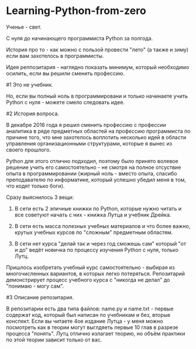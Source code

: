 # Learning-Python-from-zero
Ученье - свет.

С нуля до начинающего программиста Python за полгода.

История про то - как можно с пользой провести "лето" (а также и зиму) если вам захотелось в программисты.

Идея реппозитария - наглядно показать минимум, который необходимо осилить, если вы решили сменить профессию.

#1 Это не учебник.

Но, если вы полный ноль в программировани и только начинаете учить Python с нуля - можете смело следовать идее.

#2 История вопроса.

В декабре 2016 года я решил сменить профессию с профессии аналитика в ряде предметных областей на профессию программиста по причине того, что мне захотелось воплотить несколько идей в области управления организационными структурами, которые я вынес из своего прошлого.

Python для этого отлично подходил, поэтому было принято волевое решение учить его самостоятельно - не смотря на полное отсуствие опыта в программировании (жирный ноль - вместо опыта, спасибо преподавателю по информатике, который успешно убедил меня в том, что кодят только боги).

Сразу выяснилось 3 вещи:

1. В сети есть 2 эпичные книжки по Python, которые нужно читать и все советуют начать с них - книжка Лутца и учебник Дрейка.

2. В сети есть масса полезных учебных материалов и что более важно, крутых учебных курсов по "сложным" предметным областям.

3. В сети нет курса "делай так и через год сможешь сам" который "от и до" ведёт новичка по процессу изучения Python с нуля, только Лутц.

Пришлось изобретать учебный курс самостоятельно - выбирая из многочисленных вариантов, в которых легко потеряться. Репозитарий демонстрирует процесс учебного курса с "никогда не делал" до "понимаю - могу сам".

#3 Описание репозитария.





В репозитарии есть два типа файлов: name.py и name.txt - первые содержат код, который был написан по учебникам и без, вторые конспект. Если вы читаете 4ое издание Лутца - у меня можно посмотреть как в теории могут выглдяеть первые 10 глав в разрезе процесса "понять". Лутц отлично излагает теорию, но объём практики по этой теории зависит только от вас. 




























